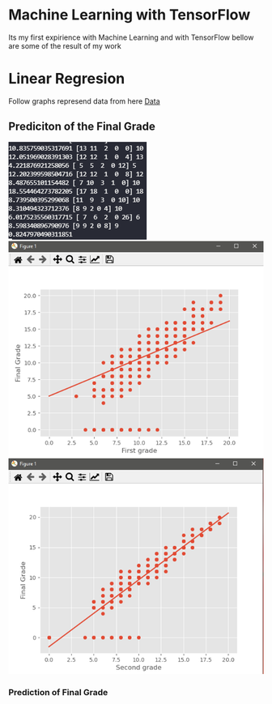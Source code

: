 # Machine Learning with TensorFlow
Its my first expirience with Machine Learning and with TensorFlow bellow are some of the result of my work

<h1>Linear Regresion</h1>
Follow graphs represend data from here <a href="https://techwithtim.net/wp-content/uploads/2019/01/student-mat.csv">Data</a>

<h2>Prediciton of the Final Grade</h2>
<img src="/Assets/Dane.png"></img>
<img src="/Assets/FirstGrade.png"></img>
<img src="/Assets/Second Grade.png"></img>



<h3>Prediction of Final Grade </h3>